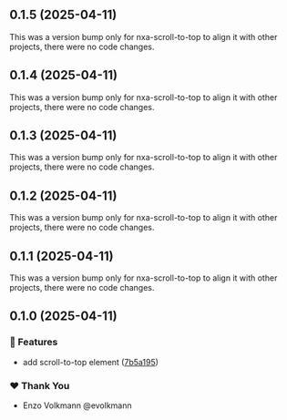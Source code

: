 ## 0.1.5 (2025-04-11)

This was a version bump only for nxa-scroll-to-top to align it with other projects, there were no code changes.

## 0.1.4 (2025-04-11)

This was a version bump only for nxa-scroll-to-top to align it with other projects, there were no code changes.

## 0.1.3 (2025-04-11)

This was a version bump only for nxa-scroll-to-top to align it with other projects, there were no code changes.

## 0.1.2 (2025-04-11)

This was a version bump only for nxa-scroll-to-top to align it with other projects, there were no code changes.

## 0.1.1 (2025-04-11)

This was a version bump only for nxa-scroll-to-top to align it with other projects, there were no code changes.

## 0.1.0 (2025-04-11)

### 🚀 Features

- add scroll-to-top element ([7b5a195](https://github.com/nextrap/nextrap-monorepo/commit/7b5a195))

### ❤️ Thank You

- Enzo Volkmann @evolkmann
